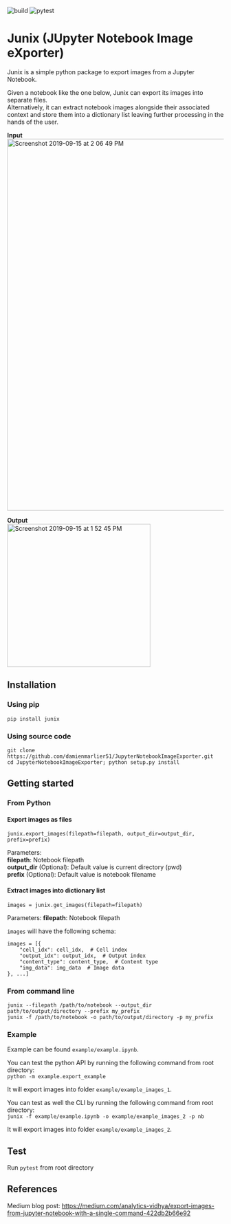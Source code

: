 ![build](https://app.travis-ci.com/damienmarlier51/JupyterNotebookImageExporter.svg?branch=master)
![pytest](https://github.com/damienmarlier51/JupyterNotebookImageExporter/actions/workflows/test.yaml/badge.svg)

# Junix (JUpyter Notebook Image eXporter)

Junix is a simple python package to export images from a Jupyter Notebook.

Given a notebook like the one below, Junix can export its images into separate files.<br/>
Alternatively, it can extract notebook images alongside their associated context and store them into a dictionary list leaving further processing in the hands of the user.

**Input**<br/>
<img width="865" alt="Screenshot 2019-09-15 at 2 06 49 PM" src="https://user-images.githubusercontent.com/9989010/64917363-2cfe4780-d7c2-11e9-8174-ed2924d17e31.png">

**Output**<br/>
<img width="333" alt="Screenshot 2019-09-15 at 1 52 45 PM" src="https://user-images.githubusercontent.com/9989010/64917371-5fa84000-d7c2-11e9-9f65-e9a53fc7d781.png">


## Installation

### Using pip

```pip install junix```

### Using source code

```
git clone https://github.com/damienmarlier51/JupyterNotebookImageExporter.git
cd JupyterNotebookImageExporter; python setup.py install
```

## Getting started

### From Python

#### Export images as files

```junix.export_images(filepath=filepath, output_dir=output_dir, prefix=prefix)```

Parameters:<br/>
**filepath**: Notebook filepath<br/>
**output_dir** (Optional): Default value is current directory (pwd)<br/>
**prefix** (Optional): Default value is notebook filename<br/>

#### Extract images into dictionary list

```images = junix.get_images(filepath=filepath)```

Parameters:
**filepath**: Notebook filepath<br/>

```images``` will have the following schema:

```
images = [{
    "cell_idx": cell_idx,  # Cell index
    "output_idx": output_idx,  # Output index
    "content_type": content_type,  # Content type
    "img_data": img_data  # Image data
}, ...]
```

### From command line

```junix --filepath /path/to/notebook --output_dir path/to/output/directory --prefix my_prefix```<br/>
```junix -f /path/to/notebook -o path/to/output/directory -p my_prefix```

### Example

Example can be found ```example/example.ipynb```.

You can test the python API by running the following command from root directory:<br/>
```python -m example.export_example```

It will export images into folder ```example/example_images_1```.<br/>

You can test as well the CLI by running the following command from root directory:<br/>
```junix -f example/example.ipynb -o example/example_images_2 -p nb```

It will export images into folder ```example/example_images_2```.

## Test

Run ```pytest``` from root directory

## References

Medium blog post: https://medium.com/analytics-vidhya/export-images-from-jupyter-notebook-with-a-single-command-422db2b66e92
